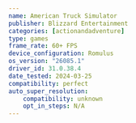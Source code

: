 ```yaml
---
name: American Truck Simulator
publisher: Blizzard Entertainment
categories: [actionandadventure]
type: games
frame_rate: 60+ FPS
device_configuration: Romulus
os_version: "26085.1" 
driver_id: 31.0.38.4
date_tested: 2024-03-25
compatibility: perfect
auto_super_resolution:
    compatibility: unknown
    opt_in_steps: N/A
---
```

